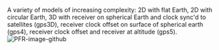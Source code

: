 A variety of models of increasing complexity: 2D with flat Earth, 2D with circular Earth, 3D with receiver on spherical Earth and clock sync'd to satellites (gps3D), receiver clock offset on surface of spherical earth (gps4), receiver clock offset and receiver at altitude (gps5).
![PFR-image-github](http://reactorlab.net/graphics/github_media/GPS-simplified.png) 